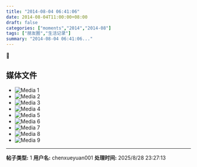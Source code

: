 ```yaml
---
title: "2014-08-04 06:41:06"
date: 2014-08-04T11:00:00+08:00
draft: false
categories: ["moments","2014","2014-08"]
tags: ["朋友圈","生活记录"]
summary: "2014-08-04 06:41:06..."
---
```


🌹

## 媒体文件

- ![Media 1](/Moments/photos/2014-08-04/201408040641060.jpg)
- ![Media 2](/Moments/photos/2014-08-04/201408040641061.jpg)
- ![Media 3](/Moments/photos/2014-08-04/201408040641062.jpg)
- ![Media 4](/Moments/photos/2014-08-04/201408040641063.jpg)
- ![Media 5](/Moments/photos/2014-08-04/201408040641064.jpg)
- ![Media 6](/Moments/photos/2014-08-04/201408040641065.jpg)
- ![Media 7](/Moments/photos/2014-08-04/201408040641066.jpg)
- ![Media 8](/Moments/photos/2014-08-04/201408040641067.jpg)
- ![Media 9](/Moments/photos/2014-08-04/201408040641068.jpg)

---

**帖子类型:** 1
**用户名:** chenxueyuan001
**处理时间:** 2025/8/28 23:27:13